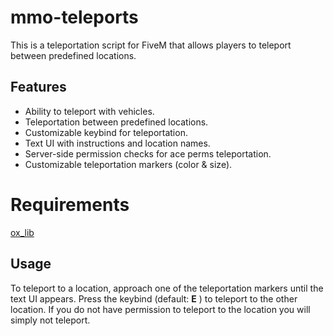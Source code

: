 # mmo-teleports
This is a teleportation script for FiveM that allows players to teleport between predefined locations.

## Features
- Ability to teleport with vehicles.
- Teleportation between predefined locations.
- Customizable keybind for teleportation.
- Text UI with instructions and location names.
- Server-side permission checks for ace perms teleportation.
- Customizable teleportation markers (color & size).

# Requirements
[ox_lib](https://github.com/overextended/ox_lib)

## Usage
To teleport to a location, approach one of the teleportation markers until the text UI appears. Press the keybind (default: **E** ) to teleport to the other location. If you do not have permission to teleport to the location you will simply not teleport.
